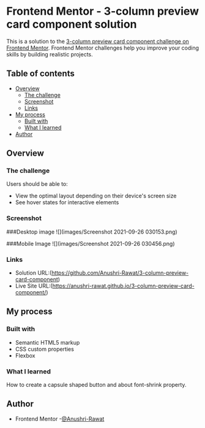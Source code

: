 # Frontend Mentor - 3-column preview card component solution

This is a solution to the [3-column preview card component challenge on Frontend Mentor](https://www.frontendmentor.io/challenges/3column-preview-card-component-pH92eAR2-). Frontend Mentor challenges help you improve your coding skills by building realistic projects. 

## Table of contents

- [Overview](#overview)
  - [The challenge](#the-challenge)
  - [Screenshot](#screenshot)
  - [Links](#links)
- [My process](#my-process)
  - [Built with](#built-with)
  - [What I learned](#what-i-learned)
- [Author](#author)



## Overview

### The challenge

Users should be able to:

- View the optimal layout depending on their device's screen size
- See hover states for interactive elements

### Screenshot
###Desktop image
![](images/Screenshot 2021-09-26 030153.png)

###Mobile Image
![](images/Screenshot 2021-09-26 030456.png)

### Links

- Solution URL:(https://github.com/Anushri-Rawat/3-column-preview-card-component)
- Live Site URL:(https://anushri-rawat.github.io/3-column-preview-card-component/)

## My process

### Built with

- Semantic HTML5 markup
- CSS custom properties
- Flexbox


### What I learned

How to create a capsule shaped button and about font-shrink property.



## Author


- Frontend Mentor -[@Anushri-Rawat](https://www.frontendmentor.io/profile/Anushri-Rawat)

